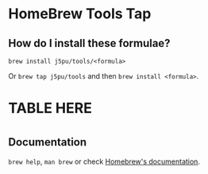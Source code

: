 # HomeBrew Tools Tap


## How do I install these formulae?

`brew install j5pu/tools/<formula>`

Or `brew tap j5pu/tools` and then `brew install <formula>`.

# <!-- project_table_start -->
# TABLE HERE
# <!--project_table_end -->

## Documentation
`brew help`, `man brew` or check [Homebrew's documentation](https://docs.brew.sh).
